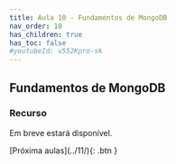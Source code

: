 ```yaml
---
title: Aula 10 - Fundamentos de MongoDB
nav_order: 10
has_children: true
has_toc: false
#youtubeId: v552Kpro-sk
---
```


## Fundamentos de MongoDB

### Recurso

Em breve estará disponível.

<!--
<span class="fs-3">
#[Slides aqui]({{site.baseurl}}/assets/downloads/01-Apresentacao-da-disciplina.pdf){: .btn }
</span>

{% include youtubePlayer.html id=page.youtubeId %}
-->
<span class="fs-3 float-right">
[Próxima aulas](../11/){: .btn }
</span>

